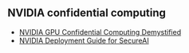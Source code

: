 
## NVIDIA confidential computing
- [NVIDIA GPU Confidential Computing Demystified](https://arxiv.org/html/2507.02770v1)
- [NVIDIA Deployment Guide for SecureAI](https://docs.nvidia.com/cc-deployment-guide-tdx.pdf)
